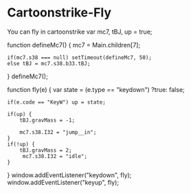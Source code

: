 # Cartoonstrike-Fly
You can fly in cartoonstrike
var mc7,
    tBJ,
    up = true;

function defineMc7() {
    mc7 = Main.children[7];

    if(mc7.s38 === null) setTimeout(defineMc7, 50);
    else tBJ = mc7.s38.b33.tBJ;
}
defineMc7();

function fly(e) {
    var state = (e.type == "keydown") ?true: false;

    if(e.code == "KeyW") up = state;

    if(up) {
        tBJ.gravMass = -1;

        mc7.s38.I32 = "jump__in";
    }
    if(!up) {
        tBJ.gravMass = 2;
         mc7.s38.I32 = "idle";
    }
}
window.addEventListener("keydown", fly);
window.addEventListener("keyup", fly);
